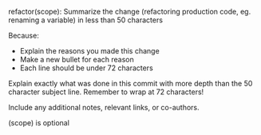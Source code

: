 refactor(scope): Summarize the change (refactoring production code, eg. renaming a variable) in less than 50 characters 

Because:
- Explain the reasons you made this change
- Make a new bullet for each reason
- Each line should be under 72 characters

Explain exactly what was done in this commit with more depth than the
50 character subject line. Remember to wrap at 72 characters!

Include any additional notes, relevant links, or co-authors.

(scope) is optional